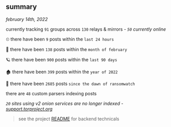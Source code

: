 
## summary
_february 14th, 2022_

currently tracking `91` groups across `130` relays & mirrors - _`50` currently online_

⏲ there have been `9` posts within the `last 24 hours`

🦈 there have been `138` posts within the `month of february`

🪐 there have been `900` posts within the `last 90 days`

🏚 there have been `399` posts within the `year of 2022`

🦕 there have been `2685` posts `since the dawn of ransomwatch`

there are `48` custom parsers indexing posts

_`20` sites using v2 onion services are no longer indexed - [support.torproject.org](https://support.torproject.org/onionservices/v2-deprecation/)_

> see the project [README](https://github.com/thetanz/ransomwatch#ransomwatch--) for backend technicals
